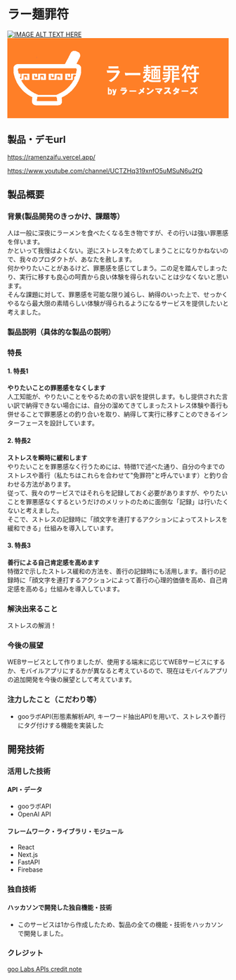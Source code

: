 # ラー麺罪符

[![IMAGE ALT TEXT HERE](https://jphacks.com/wp-content/uploads/2023/07/JPHACKS2023_ogp.png)](https://www.youtube.com/watch?v=yYRQEdfGjEg)
![thumbnail](./product_info/thumbnail.png)

## 製品・デモurl

https://ramenzaifu.vercel.app/

https://www.youtube.com/channel/UCTZHq319xnfO5uMSuN6u2fQ

## 製品概要
### 背景(製品開発のきっかけ、課題等）
人は一般に深夜にラーメンを食べたくなる生き物ですが、その行いは強い罪悪感を伴います。  
かといって我慢はよくない。逆にストレスをためてしまうことになりかねないので、我々のプロダクトが、あなたを赦します。  
何かやりたいことがあるけど、罪悪感を感じてしまう。二の足を踏んでしまったり、実行に移すも良心の呵責から良い体験を得られないことは少なくないと思います。  
そんな課題に対して、罪悪感を可能な限り減らし、納得のいった上で、せっかくやるなら最大限の素晴らしい体験が得られるようになるサービスを提供したいと考えました。  
### 製品説明（具体的な製品の説明）
### 特長
#### 1. 特長1
**やりたいことの罪悪感をなくします**  
人工知能が、やりたいことをやるための言い訳を提供します。もし提供された言い訳で納得できない場合には、自分の溜めてきてしまったストレス体験や善行も併せることで罪悪感との釣り合いを取り、納得して実行に移すことのできるインターフェースを設計しています。
#### 2. 特長2
**ストレスを瞬時に緩和します**  
やりたいことを罪悪感なく行うためには、特徴1で述べた通り、自分の今までのストレスや善行（私たちはこれらを合わせて"免罪符"と呼んでいます）と釣り合わせる方法があります。  
従って、我々のサービスではそれらを記録しておく必要がありますが、やりたいことを罪悪感なくするというだけのメリットのために面倒な「記録」は行いたくないと考えました。  
そこで、ストレスの記録時に「顔文字を連打するアクションによってストレスを緩和できる」仕組みを導入しています。  
#### 3. 特長3
**善行による自己肯定感を高めます**  
特徴2で示したストレス緩和の方法を、善行の記録時にも活用します。善行の記録時に「顔文字を連打するアクションによって善行の心理的価値を高め、自己肯定感を高める」仕組みを導入しています。
 
### 解決出来ること
ストレスの解消！

### 今後の展望
WEBサービスとして作りましたが、使用する端末に応じてWEBサービスにするか、モバイルアプリにするかが異なると考えているので、現在はモバイルアプリの追加開発を今後の展望として考えています。
### 注力したこと（こだわり等）
* gooラボAPI(形態素解析API, キーワード抽出API)を用いて、ストレスや善行にタグ付けする機能を実装した

## 開発技術
### 活用した技術
#### API・データ
* gooラボAPI
* OpenAI API

#### フレームワーク・ライブラリ・モジュール
* React
* Next.js
* FastAPI
* Firebase

### 独自技術
#### ハッカソンで開発した独自機能・技術
* このサービスは1から作成したため、製品の全ての機能・技術をハッカソンで開発しました。

### クレジット
[goo Labs APIs credit note](http://u.xgoo.jp/img/sgoo.png)
